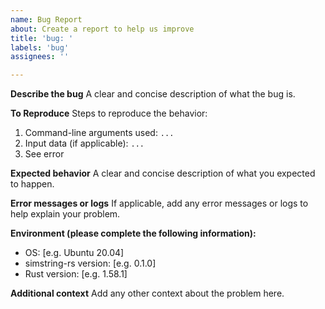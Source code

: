 ```yaml
---
name: Bug Report
about: Create a report to help us improve
title: 'bug: '
labels: 'bug'
assignees: ''

---
```


**Describe the bug**
A clear and concise description of what the bug is.

**To Reproduce**
Steps to reproduce the behavior:
1. Command-line arguments used: `...`
2. Input data (if applicable): `...`
3. See error

**Expected behavior**
A clear and concise description of what you expected to happen.

**Error messages or logs**
If applicable, add any error messages or logs to help explain your problem.

**Environment (please complete the following information):**
 - OS: [e.g. Ubuntu 20.04]
 - simstring-rs version: [e.g. 0.1.0]
 - Rust version: [e.g. 1.58.1]

**Additional context**
Add any other context about the problem here.
